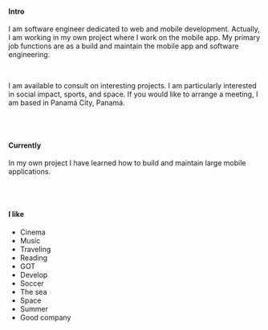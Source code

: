 
#### Intro

I am software engineer dedicated to web and mobile development. Actually, I am working in my own project where I work on the mobile app. My primary job functions are as a build and maintain the mobile app and software engineering.

<br>

I am available to consult on interesting projects. I am particularly interested in social impact, sports, and space. If you would like to arrange a meeting, I am based in Panamá City, Panamá.

<br><br>

#### Currently
In my own project I have learned how to build and maintain large mobile applications.

<br><br>

#### I like

- Cinema
- Music
- Traveling
- Reading
- GOT
- Develop
- Soccer
- The sea
- Space
- Summer
- Good company
  
<!-- #### Travel / Geography

- I am from originally from Buffalo, New York. I have since lived in
Palo Alto, Mountain View, San Francisco, Seattle, and New York.

- I've been to ~ 50 countries, some of which I have forgotten, and many of which I would like to revisit.

- In 2016, I visited: Canada, Ethiopia, Austria, Germany, Belgium, Ireland, Northern Ireland, Italy, Romania, Sweden, Norway, Svalbard, Panama, Costa Rica, Uganda, Japan, and the UAE, mostly in that order.

- In 2017, I visited: Canada, Japan, Denmark, Germany, Sweden, Estonia, Russia, the Netherlands, Belgium, the U.K., Spain, Iceland, France, Switzerland, Ethiopia, and Luxembourg.

- In 2018, I visited: Canada, France, Italy, Israel, and the U.K.

- In 2019, I plan to visit: the U.K., France, Canada, Australia, Chile, Nepal, and Norway.

- I am an Oregon Trail II enthusiast. -->

<!-- #### Fun Facts

- I almost always have a sketchbook with me.
- I can't locate every country on a map.
- I operate a [small angel fund](http://skepticalinvestments.biz/) with terrible returns.
- I added this page because so many people complained that my site was just a resume. -->
<!-- 
#### I dream of
- always finding inspiration.
- enabling a brighter future.
- doing better.
- no one checking my commit history for early drafts of this file. -->
